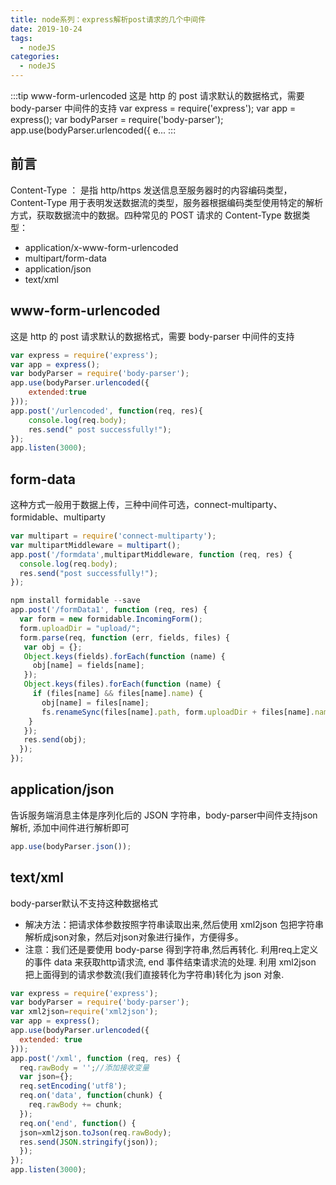 ```yaml
---
title: node系列：express解析post请求的几个中间件
date: 2019-10-24
tags:
  - nodeJS
categories:
  - nodeJS
---
```


:::tip
www-form-urlencoded
这是 http 的 post 请求默认的数据格式，需要 body-parser 中间件的支持
var express = require('express');
var app = express();
var bodyParser = require('body-parser');
app.use(bodyParser.urlencoded({
    e...
:::

<!-- more -->

## 前言
Content-Type ： 是指 http/https 发送信息至服务器时的内容编码类型， Content-Type 用于表明发送数据流的类型，服务器根据编码类型使用特定的解析方式，获取数据流中的数据。四种常见的 POST 请求的 Content-Type 数据类型：
- application/x-www-form-urlencoded
- multipart/form-data
- application/json
- text/xml
## www-form-urlencoded
这是 http 的 post 请求默认的数据格式，需要 body-parser 中间件的支持
```js
var express = require('express');
var app = express();
var bodyParser = require('body-parser');
app.use(bodyParser.urlencoded({
    extended:true
}));
app.post('/urlencoded', function(req, res){
    console.log(req.body);
    res.send(" post successfully!");
});
app.listen(3000);
```
## form-data
这种方式一般用于数据上传，三种中间件可选，connect-multiparty、formidable、multiparty
```js
var multipart = require('connect-multiparty');
var multipartMiddleware = multipart();
app.post('/formdata',multipartMiddleware, function (req, res) {
  console.log(req.body);
  res.send("post successfully!");
});
```
```js
npm install formidable --save
app.post('/formData1', function (req, res) {  
  var form = new formidable.IncomingForm();  
  form.uploadDir = "upload/";  
  form.parse(req, function (err, fields, files) {    
   var obj = {};    
   Object.keys(fields).forEach(function (name) { 
     obj[name] = fields[name];    
   });    
   Object.keys(files).forEach(function (name) {      
     if (files[name] && files[name].name) {        
       obj[name] = files[name];        
       fs.renameSync(files[name].path, form.uploadDir + files[name].name);     
    }    
   });   
   res.send(obj);  
  });
});
```
## application/json
告诉服务端消息主体是序列化后的 JSON 字符串，body-parser中间件支持json解析, 添加中间件进行解析即可
```js
app.use(bodyParser.json());
```
## text/xml
body-parser默认不支持这种数据格式
- 解决方法：把请求体参数按照字符串读取出来,然后使用 xml2json 包把字符串解析成json对象，然后对json对象进行操作，方便得多。
- 注意：我们还是要使用 body-parse 得到字符串,然后再转化.
利用req上定义的事件 data 来获取http请求流, end 事件结束请求流的处理.
利用 xml2json 把上面得到的请求参数流(我们直接转化为字符串)转化为 json 对象.
```js
var express = require('express');
var bodyParser = require('body-parser');
var xml2json=require('xml2json');
var app = express();
app.use(bodyParser.urlencoded({
  extended: true
}));
app.post('/xml', function (req, res) {
  req.rawBody = '';//添加接收变量
  var json={};
  req.setEncoding('utf8');
  req.on('data', function(chunk) { 
    req.rawBody += chunk;
  });
  req.on('end', function() {
  json=xml2json.toJson(req.rawBody);
  res.send(JSON.stringify(json));
  }); 
});
app.listen(3000);
```
